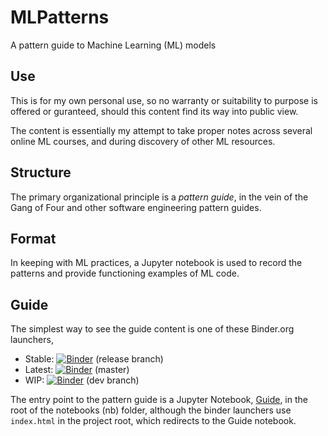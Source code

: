 # MLPatterns

A pattern guide to Machine Learning (ML) models

## Use

This is for my own personal use, so no warranty or suitability to purpose is offered or guranteed, should this content
find its way into public view.

The content is essentially my attempt to take proper notes across several online ML courses, and during discovery of
other ML resources.

## Structure

The primary organizational principle is a _pattern guide_, in the vein of the Gang of Four and other software
engineering pattern guides.

## Format

In keeping with ML practices, a Jupyter notebook is used to record the patterns and provide functioning examples of ML
code.

## Guide

The simplest way to see the guide content is one of these Binder.org launchers,

- Stable: [![Binder](https://mybinder.org/badge_logo.svg)](https://mybinder.org/v2/gh/slhenty/machine-learning-pattern-guide/stable?urlpath=tree%2Findex.html) (release branch)
- Latest: [![Binder](https://mybinder.org/badge_logo.svg)](https://mybinder.org/v2/gh/slhenty/machine-learning-pattern-guide/main?urlpath=tree%2Findex.html)  (master)
- WIP: [![Binder](https://mybinder.org/badge_logo.svg)](https://mybinder.org/v2/gh/slhenty/machine-learning-pattern-guide/WIP?urlpath=tree%2Findex.html) (dev branch)

The entry point to the pattern guide is a Jupyter Notebook, [Guide](mlpatterns/nb/Guide.ipynb), in the root of the notebooks (nb) folder, although the binder launchers use `index.html` in the project root, which redirects to the Guide notebook.
